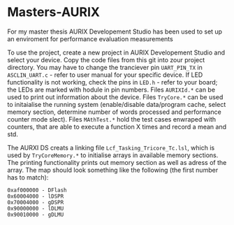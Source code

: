 # Masters-AURIX
For my master thesis AURIX Developement Studio has been used to set up an enviroment for performance evaluation measurements

To use the project, create a new project in AURIX Developement Studio and select your device. 
Copy the code files from this git into zour project directory. 
You may have to change the tranciever pin `UART_PIN_TX` in `ASCLIN_UART.c` - refer to user manual for your specific device.
If LED functionality is not working, check the pins in `LED.h` - refer to your board; the LEDs are marked with hodule in pin numbers.
Files `AURIXId.*` can be used to print out information about the device.
Files `TryCore.*` can be used to initaialise the running system (enable/disable data/program cache, select memory section, determine number of words processed and performance counter mode slect).
Files `MAthTest.*` hold the test cases enwraped with counters, that are able to execute a function X times and record a mean and std.

The AURXI DS creats a linking file `Lcf_Tasking_Tricore_Tc.lsl`, which is used by `TryCoreMemory.*` to initialise arrays in available memory sections.
The printing functionality prints out memory section as well as adress of the array. The map should look something like the following (the first number has to match):
```
0xaf000000 - DFlash
0x60004000 - lDSPR
0x70004000 - gDSPR
0x90000000 - lDLMU
0x90010000 - gDLMU
```

